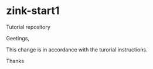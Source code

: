 # zink-start1
Tutorial repository

Geetings,

This change is in accordance with the turorial instructions.

Thanks
